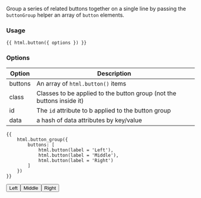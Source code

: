 Group a series of related buttons together on a single line by passing the `buttonGroup` helper an array of `button` elements.

### Usage

 	{{ html.button({ options }) }}

### Options

Option  | Description
------------- | -------------
buttons | An array of `html.button()` items
class | Classes to be applied to the button group (not the buttons inside it)
id | The `id` attribute to b applied to the button group
data | a hash of data attributes by key/value

    {{
        html.button_group({
        	buttons: [
            	html.button(label = 'Left'),
            	html.button(label = 'Middle'),
            	html.button(label = 'Right')
        	]
        })
    }}

<div class="btn__group"><button class="btn">Left</button><button class="btn">Middle</button><button class="btn">Right</button></div>
